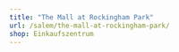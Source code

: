 ```yaml
---
title: "The Mall at Rockingham Park"
url: /salem/the-mall-at-rockingham-park/
shop: Einkaufszentrum
---
```

